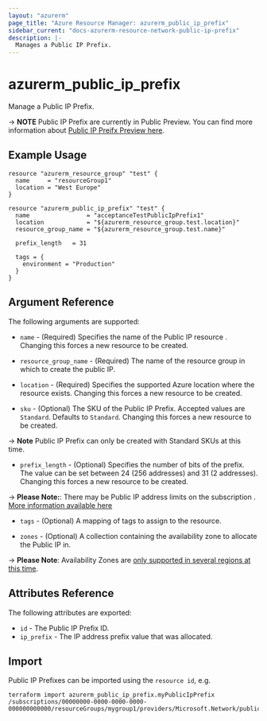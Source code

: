 ```yaml
---
layout: "azurerm"
page_title: "Azure Resource Manager: azurerm_public_ip_prefix"
sidebar_current: "docs-azurerm-resource-network-public-ip-prefix"
description: |-
  Manages a Public IP Prefix.
---
```


# azurerm_public_ip_prefix

Manage a Public IP Prefix.

-> **NOTE** Public IP Prefix are currently in Public Preview. You can find more information about [Public IP Preifx Preview here](https://docs.microsoft.com/en-us/azure/virtual-network/public-ip-address-prefix).

## Example Usage

```hcl
resource "azurerm_resource_group" "test" {
  name     = "resourceGroup1"
  location = "West Europe"
}

resource "azurerm_public_ip_prefix" "test" {
  name                = "acceptanceTestPublicIpPrefix1"
  location            = "${azurerm_resource_group.test.location}"
  resource_group_name = "${azurerm_resource_group.test.name}"

  prefix_length   = 31

  tags = {
    environment = "Production"
  }
}
```

## Argument Reference

The following arguments are supported:

* `name` - (Required) Specifies the name of the Public IP resource . Changing this forces a new resource to be created.

* `resource_group_name` - (Required) The name of the resource group in which to create the public IP.

* `location` - (Required) Specifies the supported Azure location where the resource exists. Changing this forces a new resource to be created.

* `sku` - (Optional) The SKU of the Public IP Prefix. Accepted values are `Standard`. Defaults to `Standard`. Changing this forces a new resource to be created.

-> **Note** Public IP Prefix can only be created with Standard SKUs at this time.

* `prefix_length` - (Optional) Specifies the number of bits of the prefix. The value can be set between 24 (256 addresses) and 31 (2 addresses). Changing this forces a new resource to be created.

-> **Please Note:**: There may be Public IP address limits on the subscription . [More information available here](https://docs.microsoft.com/en-us/azure/azure-subscription-service-limits?toc=%2fazure%2fvirtual-network%2ftoc.json#publicip-address)

* `tags` - (Optional) A mapping of tags to assign to the resource.

* `zones` - (Optional) A collection containing the availability zone to allocate the Public IP in.

-> **Please Note**: Availability Zones are [only supported in several regions at this time](https://docs.microsoft.com/en-us/azure/availability-zones/az-overview).

## Attributes Reference

The following attributes are exported:

* `id` - The Public IP Prefix ID.
* `ip_prefix` - The IP address prefix value that was allocated.

## Import

Public IP Prefixes can be imported using the `resource id`, e.g.

```shell
terraform import azurerm_public_ip_prefix.myPublicIpPrefix /subscriptions/00000000-0000-0000-0000-000000000000/resourceGroups/mygroup1/providers/Microsoft.Network/publicIPFixes/myPublicIpPrefix1
```
